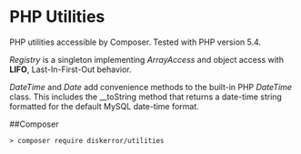 # PHP Utilities

PHP utilities accessible by Composer. Tested with PHP version 5.4.

*Registry* is a singleton implementing *ArrayAccess* and object access with **LIFO**, Last-In-First-Out behavior.

*DateTime* and *Date* add convenience methods to the built-in PHP *DateTime* class. This includes the __toString method that returns a date-time string formatted for the default MySQL date-time format.

##Composer
```
> composer require diskerror/utilities
```

